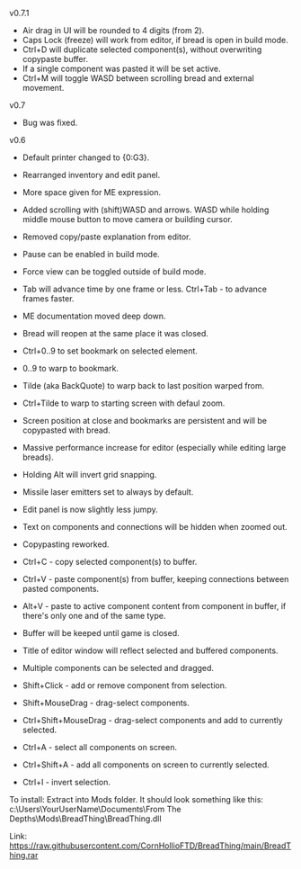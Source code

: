 v0.7.1
- Air drag in UI will be rounded to 4 digits (from 2).
- Caps Lock (freeze) will work from editor, if bread is open in build mode.
- Ctrl+D will duplicate selected component(s), without overwriting copypaste buffer.
- If a single component was pasted it will be set active.
- Ctrl+M will toggle WASD between scrolling bread and external movement.


v0.7
- Bug was fixed.


v0.6
- Default printer changed to {0:G3}.
- Rearranged inventory and edit panel.
- More space given for ME expression.
- Added scrolling with (shift)WASD and arrows. WASD while holding middle mouse button to move camera or building cursor.
- Removed copy/paste explanation from editor.
- Pause can be enabled in build mode.
- Force view can be toggled outside of build mode.
- Tab will advance time by one frame or less. Ctrl+Tab - to advance frames faster.
- ME documentation moved deep down.

- Bread will reopen at the same place it was closed.
- Ctrl+0..9 to set bookmark on selected element.
- 0..9 to warp to bookmark.
- Tilde (aka BackQuote) to warp back to last position warped from.
- Ctrl+Tilde to warp to starting screen with defaul zoom.
- Screen position at close and bookmarks are persistent and will be copypasted with bread.

- Massive performance increase for editor (especially while editing large breads).
- Holding Alt will invert grid snapping.
- Missile laser emitters set to always by default.
- Edit panel is now slightly less jumpy.
- Text on components and connections will be hidden when zoomed out.

- Copypasting reworked.
- Ctrl+C - copy selected component(s) to buffer.
- Ctrl+V - paste component(s) from buffer, keeping connections between pasted components.
- Alt+V - paste to active component content from component in buffer, if there's only one and of the same type.
- Buffer will be keeped until game is closed.
- Title of editor window will reflect selected and buffered components.

- Multiple components can be selected and dragged.
- Shift+Click - add or remove component from selection.
- Shift+MouseDrag - drag-select components.
- Ctrl+Shift+MouseDrag - drag-select components and add to currently selected.
- Ctrl+A - select all components on screen.
- Ctrl+Shift+A - add all components on screen to currently selected.
- Ctrl+I - invert selection.


To install:
Extract into Mods folder.
It should look something like this:
c:\Users\YourUserName\Documents\From The Depths\Mods\BreadThing\BreadThing.dll

Link:
https://raw.githubusercontent.com/CornHollioFTD/BreadThing/main/BreadThing.rar

